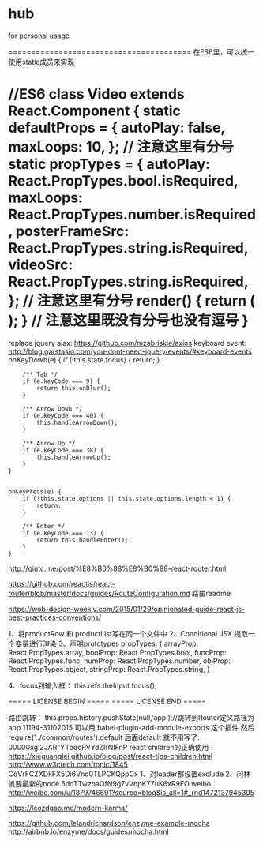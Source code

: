 # hub
for personal usage

========================================
在ES6里，可以统一使用static成员来实现

//ES6
class Video extends React.Component {
    static defaultProps = {
        autoPlay: false,
        maxLoops: 10,
    };  // 注意这里有分号
    static propTypes = {
        autoPlay: React.PropTypes.bool.isRequired,
        maxLoops: React.PropTypes.number.isRequired,
        posterFrameSrc: React.PropTypes.string.isRequired,
        videoSrc: React.PropTypes.string.isRequired,
    };  // 注意这里有分号
    render() {
        return (
            <View />
        );
    } // 注意这里既没有分号也没有逗号
}
========================================
replace jquery ajax: https://github.com/mzabriskie/axios
keyboard event: http://blog.garstasio.com/you-dont-need-jquery/events/#keyboard-events
onKeyDown(e) {
        if (!this.state.focus) {
            return;
        }

        /** Tab */
        if (e.keyCode === 9) {
            return this.onBlur();
        }

        /** Arrow Down */
        if (e.keyCode === 40) {
            this.handleArrowDown();
        }

        /** Arrow Up */
        if (e.keyCode === 38) {
            this.handleArrowUp();
        }
    }
    
    
    onKeyPress(e) {
        if (!this.state.options || this.state.options.length < 1) {
            return;
        }

        /** Enter */
        if (e.keyCode === 13) {
            return this.handleEnter();
        }
    }





http://qiutc.me/post/%E8%B0%88%E8%B0%88-react-router.html

https://github.com/reactjs/react-router/blob/master/docs/guides/RouteConfiguration.md
路由readme

https://web-design-weekly.com/2015/01/29/opinionated-guide-react-js-best-practices-conventions/

1、将productRow 和 productList写在同一个文件中
2、Conditional JSX  提取一个变量进行渲染
3、声明prototypes
propTypes: {
        arrayProp: React.PropTypes.array,
        boolProp: React.PropTypes.bool,
        funcProp: React.PropTypes.func,
        numProp: React.PropTypes.number,
        objProp: React.PropTypes.object,
        stringProp: React.PropTypes.string,
    }


4、focus到输入框： this.refs.theInput.focus();


===== LICENSE BEGIN =====
===== LICENSE END =====

路由跳转： this.props.history.pushState(null,'app');//跳转到Router定义路径为app
11194-31102015
可以用 babel-plugin-add-module-exports 这个插件 然后 require('../common/routes').default 后面default 就不用写了.
00000xgI2JAR"YTpqcRVYdZIrNIFnP
react children的正确使用： https://xieguanglei.github.io/blog/post/react-tips-children.html
http://www.w3ctech.com/topic/1845
CqVrFCZXDkFX5Di6Vno0TLPCKQppCx
1、对loader都设置exclude
2、问林帆要最新的node
5dqTTwzhaQfN9g7vVnpK77uK6xR9FO
weibo： http://weibo.com/u/1879746691?source=blog&is_all=1#_rnd1472137945395

https://leozdgao.me/modern-karma/


https://github.com/lelandrichardson/enzyme-example-mocha
http://airbnb.io/enzyme/docs/guides/mocha.html
